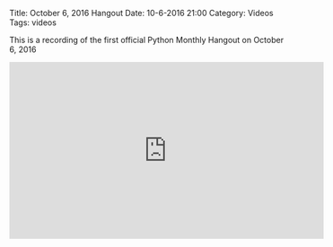 Title: October 6, 2016 Hangout
Date: 10-6-2016 21:00
Category: Videos
Tags: videos

This is a recording of the first official Python Monthly Hangout on October 6, 2016

<iframe width="560" height="315" src="https://www.youtube.com/embed/7gUS19f3CUQ" frameborder="0" allowfullscreen></iframe>
